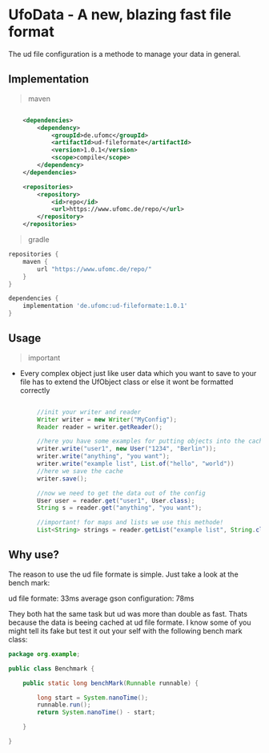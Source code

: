 # UfoData - A new, blazing fast file format

The ud file configuration is a methode to manage your data in general.

Implementation
-

> maven
```xml

    <dependencies>
        <dependency>
            <groupId>de.ufomc</groupId>
            <artifactId>ud-fileformate</artifactId>
            <version>1.0.1</version>
            <scope>compile</scope>
        </dependency>
    </dependencies>

    <repositories>
        <repository>
            <id>repo</id>
            <url>https://www.ufomc.de/repo/</url>
        </repository>
    </repositories>

```

> gradle
```groovy
repositories {
    maven {
        url "https://www.ufomc.de/repo/"
    }
}

dependencies {
    implementation 'de.ufomc:ud-fileformate:1.0.1'
}
```

Usage
-

> important

- Every complex object just like user data which you want to save to your file has to extend the UfObject class or else it wont be formatted correctly

```java

        //init your writer and reader
        Writer writer = new Writer("MyConfig");
        Reader reader = writer.getReader();

        //here you have some examples for putting objects into the cache
        writer.write("user1", new User("1234", "Berlin"));
        writer.write("anything", "you want");
        writer.write("example list", List.of("hello", "world"))
        //here we save the cache
        writer.save();

        //now we need to get the data out of the config
        User user = reader.get("user1", User.class);
        String s = reader.get("anything", "you want");

        //important! for maps and lists we use this methode!
        List<String> strings = reader.getList("example list", String.class);

```

Why use?
-

The reason to use the ud file formate is simple. Just take a look at the bench mark:

ud file formate: 33ms
average gson configuration: 78ms

They both hat the same task but ud was more than double as fast. 
Thats because the data is beeing cached at ud file formate.
I know some of you might tell its fake but test it out your self with the following bench mark class:

```java
package org.example;

public class Benchmark {

    public static long benchMark(Runnable runnable) {

        long start = System.nanoTime();
        runnable.run();
        return System.nanoTime() - start;

    }

}
```
